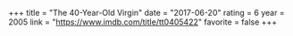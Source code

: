 +++
title = "The 40-Year-Old Virgin"
date = "2017-06-20"
rating = 6
year = 2005
link = "https://www.imdb.com/title/tt0405422"
favorite = false
+++
